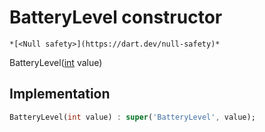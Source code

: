 


# BatteryLevel constructor




    *[<Null safety>](https://dart.dev/null-safety)*



BatteryLevel([int](https://api.flutter.dev/flutter/dart-core/int-class.html) value)





## Implementation

```dart
BatteryLevel(int value) : super('BatteryLevel', value);
```







